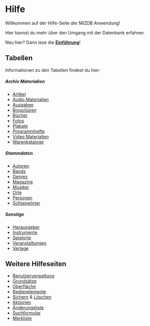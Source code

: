 # Hilfe

Willkommen auf der Hilfe-Seite der MIZDB Anwendung!

Hier kannst du mehr über den Umgang mit der Datenbank erfahren.

Neu hier? Dann lese die **[Einführung](einfuehrung.md)**!

## Tabellen

Informationen zu den Tabellen findest du hier:
<div markdown class="d-flex justify-content-evenly gap-3 mb-3">
<div markdown class="w-100 p-3 card bg-body-tertiary">

##### Archiv Materialien

* [Artikel](artikel.md)
* [Audio Materialien](audio.md)
* [Ausgaben](ausgabe.md)
* [Broschüren](broschuere.md)
* [Bücher](buch.md)
* [Fotos](foto.md)
* [Plakate](plakat.md)
* [Programmhefte](programmheft.md)
* [Video Materialien](video.md)
* [Warenkataloge](warenkatalog.md)

</div>
<div markdown class="w-100 p-3 card bg-body-tertiary">

##### Stammdaten

* [Autoren](autor.md)
* [Bands](band.md)
* [Genres](genre.md)
* [Magazine](magazin.md)
* [Musiker](musiker.md)
* [Orte](ort.md)
* [Personen](person.md)
* [Schlagwörter](schlagwort.md)

</div>
<div markdown class="w-100 p-3 card bg-body-tertiary">

##### Sonstige

* [Herausgeber](herausgeber.md)
* [Instrumente](instrument.md)
* [Spielorte](spielort.md)
* [Veranstaltungen](veranstaltung.md)
* [Verlage](verlag.md)

</div>
</div>

## Weitere Hilfeseiten

* [Benutzerverwaltung](benutzer.md)
* [Grundsätze](grundsaetze.md)
* [Oberfläche](oberflaeche.md)
* [Bedienelemente](bedienelement.md)
* [Sichern](sichern.md) & [Löschen](loeschen.md)
* [Aktionen](aktion.md)
* [Änderungsliste](aenderungsliste.md)
* [Suchformular](suchformular.md)
* [Merkliste](merkliste.md)
